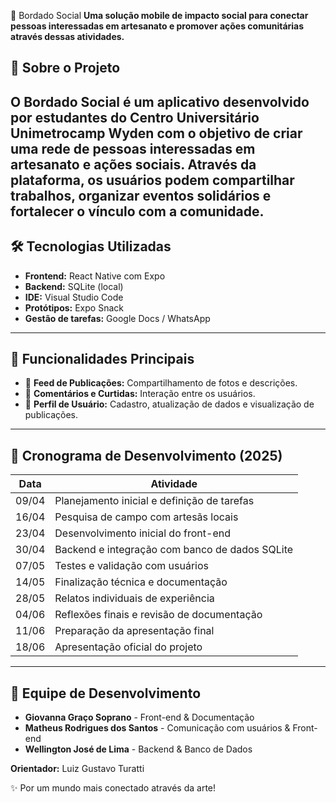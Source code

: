 📱 Bordado Social
**Uma solução mobile de impacto social para conectar pessoas interessadas em artesanato e promover ações comunitárias através dessas atividades.**

## 🎯 Sobre o Projeto

O **Bordado Social** é um aplicativo desenvolvido por estudantes do Centro Universitário Unimetrocamp Wyden com o objetivo de criar uma rede de pessoas interessadas em artesanato e ações sociais. Através da plataforma, os usuários podem compartilhar trabalhos, organizar eventos solidários e fortalecer o vínculo com a comunidade.
---
## 🛠️ Tecnologias Utilizadas

- **Frontend:** React Native com Expo
- **Backend:** SQLite (local)
- **IDE:** Visual Studio Code
- **Protótipos:** Expo Snack
- **Gestão de tarefas:** Google Docs / WhatsApp
---
## 🚩 Funcionalidades Principais

- 📌 **Feed de Publicações:** Compartilhamento de fotos e descrições.
- 💬 **Comentários e Curtidas:** Interação entre os usuários.
- 👤 **Perfil de Usuário:** Cadastro, atualização de dados e visualização de publicações.
---
## 📅 Cronograma de Desenvolvimento (2025)

| Data       | Atividade                                               |
|----------- |-------------------------------------------------------- |
| 09/04      | Planejamento inicial e definição de tarefas             |
| 16/04      | Pesquisa de campo com artesãs locais                    |
| 23/04      | Desenvolvimento inicial do front-end                    |
| 30/04      | Backend e integração com banco de dados SQLite          |
| 07/05      | Testes e validação com usuários                         |
| 14/05      | Finalização técnica e documentação                      |
| 28/05      | Relatos individuais de experiência                      |
| 04/06      | Reflexões finais e revisão de documentação              |
| 11/06      | Preparação da apresentação final                        |
| 18/06      | Apresentação oficial do projeto                         |
---
## 👥 Equipe de Desenvolvimento

- **Giovanna Graço Soprano** - Front-end & Documentação
- **Matheus Rodrigues dos Santos** - Comunicação com usuários & Front-end
- **Wellington José de Lima** - Backend & Banco de Dados
  
**Orientador:** Luiz Gustavo Turatti

✨ Por um mundo mais conectado através da arte!
